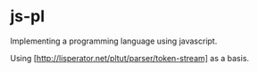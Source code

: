# js-pl
Implementing a programming language using javascript.

Using [http://lisperator.net/pltut/parser/token-stream] as a basis.

